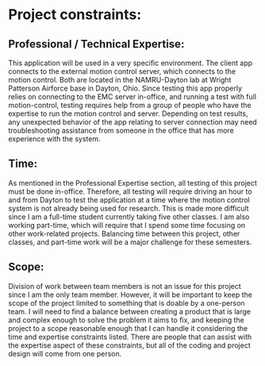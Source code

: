 # Project constraints:
## Professional / Technical Expertise:
This application will be used in a very specific environment. The client app connects to the external motion control server, which connects to the motion control. Both are located in the NAMRU-Dayton lab at Wright Patterson Airforce base in Dayton, Ohio. Since testing this app properly relies on connecting to the EMC server in-office, and running a test with full motion-control, testing requires help from a group of people who have the expertise to run the motion control and server. Depending on test results, any unexpected behavior of the app relating to server connection may need troubleshooting assistance from someone in the office that has more experience with the system.
## Time:
As mentioned in the Professional Expertise section, all testing of this project must be done in-office. Therefore, all testing will require driving an hour to and from Dayton to test the application at a time where the motion control system is not already being used for research. This is made more difficult since I am a full-time student currently taking five other classes. I am also working part-time, which will require that I spend some time focusing on other work-related projects. Balancing time between this project, other classes, and part-time work will be a major challenge for these semesters.
## Scope:
Division of work between team members is not an issue for this project since I am the only team member. However, it will be important to keep the scope of the project limited to something that is doable by a one-person team. I will need to find a balance between creating a product that is large and complex enough to solve the problem it aims to fix, and keeping the project to a scope reasonable enough that I can handle it considering the time and expertise constraints listed. There are people that can assist with the expertise aspect of these constraints, but all of the coding and project design will come from one person.
